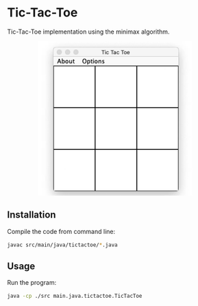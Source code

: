 # Tic-Tac-Toe

Tic-Tac-Toe implementation using the minimax algorithm.



<p align="center">
    <img width="360" height="360" src="images/tictactoe.gif">
</p>


## Installation

Compile the code from command line:

```bash
javac src/main/java/tictactoe/*.java
```



## Usage

Run the program:

```bash
java -cp ./src main.java.tictactoe.TicTacToe
```


